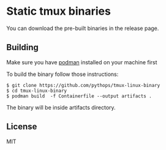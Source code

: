 # Static tmux binaries

You can download the pre-built binaries in the release page.

## Building

Make sure you have [podman](https://github.com/containers/podman) installed on your machine first

To build the binary follow those instructions:

```
$ git clone https://github.com/pythops/tmux-linux-binary
$ cd tmux-linux-binary
$ podman build  -f Containerfile --output artifacts .
```

The binary will be inside artifacts directory.

## License

MIT
